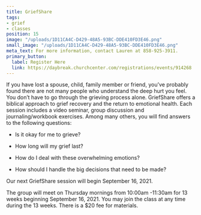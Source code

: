 ```yaml
---
title: GriefShare
tags:
- grief
- classes
position: 15
image: "/uploads/1D11CA4C-D429-48A5-93BC-DDE410FD3E46.png"
small_image: "/uploads/1D11CA4C-D429-48A5-93BC-DDE410FD3E46.png"
meta_text: For more information, contact Lauren at 858-925-3911.
primary_button:
  label: Register Here
  link: https://daybreak.churchcenter.com/registrations/events/914268
---
```


If you have lost a spouse, child, family member or friend, you’ve probably found there are not many people who understand the deep hurt you feel. You don’t have to go through the grieving process alone. GriefShare offers a biblical approach to grief recovery and the return to emotional health. Each session includes a video seminar, group discussion and journaling/workbook exercises. Among many others, you will find answers to the following questions:

* Is it okay for me to grieve?

* How long will my grief last?

* How do I deal with these overwhelming emotions?

* How should I handle the big decisions that need to
  be made?

Our next GriefShare session will begin September 16, 2021.

The group will meet on Thursday mornings from 10:00am -11:30am
for 13 weeks beginning September 16, 2021. You may join the
class at any time during the 13 weeks. There is a $20
fee for materials.



